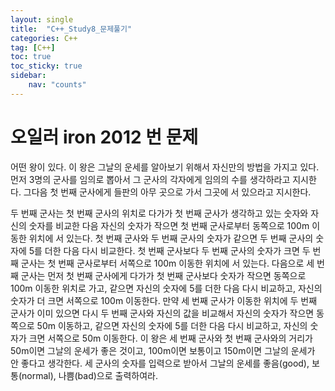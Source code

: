 ```yaml
---
layout: single
title:  "C++_Study8_문제풀기"
categories: C++
tag: [C++]
toc: true
toc_sticky: true
sidebar:
    nav: "counts"
---
```


# 오일러 iron 2012 번 문제

어떤 왕이 있다. 이 왕은 그날의 운세를 알아보기 위해서 자신만의 방법을 가지고 있다. 먼저 3명의 군사를 임의로 뽑아서 그 군사의 각자에게 임의의 수를 생각하라고 지시한다. 그다음 첫 번째 군사에게 들판의 아무 곳으로 가서 그곳에 서 있으라고 지시한다.

두 번째 군사는 첫 번째 군사의 위치로 다가가 첫 번째 군사가 생각하고 있는 숫자와 자신의 숫자를 비교한 다음 자신의 숫자가 작으면 첫 번째 군사로부터 동쪽으로 100m 이동한 위치에 서 있는다. 첫 번째 군사와 두 번째 군사의 숫자가 같으면 두 번째 군사의 숫자에 5를 더한 다음 다시 비교한다. 첫 번째 군사보다 두 번째 군사의 숫자가 크면 두 번째 군사는 첫 번째 군사로부터 서쪽으로 100m 이동한 위치에 서 있는다.
다음으로 세 번째 군사는 먼저 첫 번째 군사에게 다가가 첫 번째 군사보다 숫자가 작으면 동쪽으로 100m 이동한 위치로 가고, 같으면 자신의 숫자에 5를 더한 다음 다시 비교하고, 자신의 숫자가 더 크면 서쪽으로 100m 이동한다.
만약 세 번째 군사가 이동한 위치에 두 번째 군사가 이미 있으면 다시 두 번째 군사와 자신의 값을 비교해서 자신의 숫자가 작으면 동쪽으로 50m 이동하고, 같으면 자신의 숫자에 5를 더한 다음 다시 비교하고, 자신의 숫자가 크면 서쪽으로 50m 이동한다.
이 왕은 세 번째 군사와 첫 번째 군사와의 거리가 50m이면 그날의 운세가 좋은 것이고, 100m이면 보통이고 150m이면 그날의 운세가 안 좋다고 생각한다.
세 군사의 숫자를 입력으로 받아서 그날의 운세를 좋음(good), 보통(normal), 나쁨(bad)으로 출력하여라.



